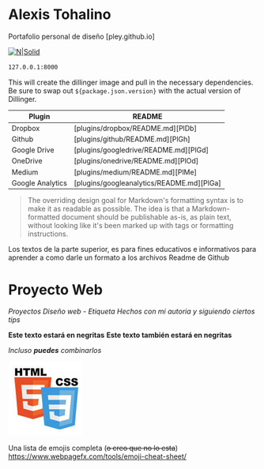 # Alexis Tohalino
Portafolio personal de diseño [pley.github.io]

[![N|Solid](https://cldup.com/dTxpPi9lDf.thumb.png)](https://nodesource.com/products/nsolid)

```sh
127.0.0.1:8000
```

This will create the dillinger image and pull in the necessary dependencies. Be sure to swap out `${package.json.version}` with the actual version of Dillinger.

| Plugin | README |
| ------ | ------ |
| Dropbox | [plugins/dropbox/README.md][PlDb] |
| Github | [plugins/github/README.md][PlGh] |
| Google Drive | [plugins/googledrive/README.md][PlGd] |
| OneDrive | [plugins/onedrive/README.md][PlOd] |
| Medium | [plugins/medium/README.md][PlMe] |
| Google Analytics | [plugins/googleanalytics/README.md][PlGa] |

> The overriding design goal for Markdown's
> formatting syntax is to make it as readable
> as possible. The idea is that a
> Markdown-formatted document should be
> publishable as-is, as plain text, without
> looking like it's been marked up with tags
> or formatting instructions.

Los textos de la parte superior, es para fines educativos e informativos para aprender a como darle un formato a los archivos Readme de Github

# Proyecto Web
*Proyectos Diseño web - Etiqueta*
_Hechos con mi autoria y siguiendo ciertos tips_

**Este texto estará en negritas**
__Este texto también estará en negritas__

*Incluso **puedes** combinarlos*

![GitHub Logo](/images/design.jpg)

Una lista de emojis completa (~~o creo que no lo esta~~)
https://www.webpagefx.com/tools/emoji-cheat-sheet/
